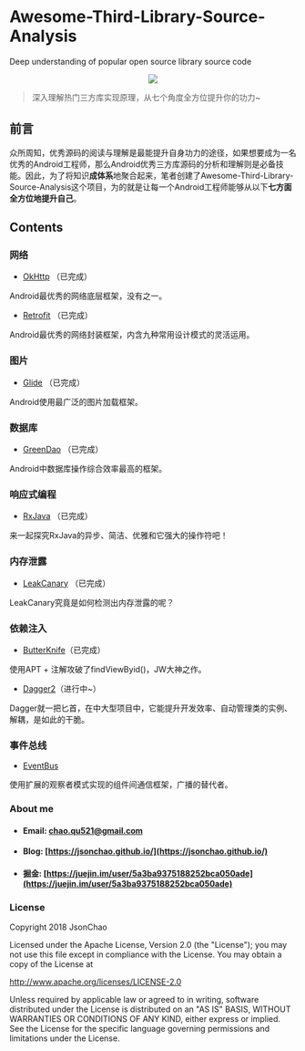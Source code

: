 # Awesome-Third-Library-Source-Analysis
Deep understanding of popular open source library source code
<div align="center">
<img src="https://raw.githubusercontent.com/JsonChao/Awesome-Third-Library-Source-Analysis/master/ScreenShots/Android_hot_third_source_analysis.png">
</div>

> 深入理解热门三方库实现原理，从七个角度全方位提升你的功力~

## 前言

众所周知，优秀源码的阅读与理解是最能提升自身功力的途径，如果想要成为一名优秀的Android工程师，那么Android优秀三方库源码的分析和理解则是必备技能。因此，为了将知识**成体系**地聚合起来，笔者创建了Awesome-Third-Library-Source-Analysis这个项目，为的就是让每一个Android工程师能够从以下**七方面全方位地提升自己**。

## Contents

### 网络

* [OkHttp](https://jsonchao.github.io/2018/12/01/Android%E4%B8%BB%E6%B5%81%E4%B8%89%E6%96%B9%E5%BA%93%E6%BA%90%E7%A0%81%E5%88%86%E6%9E%90%EF%BC%88%E4%B8%80%E3%80%81%E6%B7%B1%E5%85%A5%E7%90%86%E8%A7%A3OKHttp%E6%BA%90%E7%A0%81%EF%BC%89/) （已完成）

Android最优秀的网络底层框架，没有之一。

* [Retrofit](https://jsonchao.github.io/2018/12/09/Android%E4%B8%BB%E6%B5%81%E4%B8%89%E6%96%B9%E5%BA%93%E6%BA%90%E7%A0%81%E5%88%86%E6%9E%90%EF%BC%88%E4%BA%8C%E3%80%81%E6%B7%B1%E5%85%A5%E7%90%86%E8%A7%A3Retrofit%E6%BA%90%E7%A0%81%EF%BC%89/) （已完成）

Android最优秀的网络封装框架，内含九种常用设计模式的灵活运用。


### 图片

* [Glide](https://jsonchao.github.io/2018/12/16/Android%E4%B8%BB%E6%B5%81%E4%B8%89%E6%96%B9%E5%BA%93%E6%BA%90%E7%A0%81%E5%88%86%E6%9E%90%EF%BC%88%E4%B8%89%E3%80%81%E6%B7%B1%E5%85%A5%E7%90%86%E8%A7%A3Glide%E6%BA%90%E7%A0%81%EF%BC%89/) （已完成）

Android使用最广泛的图片加载框架。


### 数据库

* [GreenDao](https://jsonchao.github.io/2018/12/22/Android%E4%B8%BB%E6%B5%81%E4%B8%89%E6%96%B9%E5%BA%93%E6%BA%90%E7%A0%81%E5%88%86%E6%9E%90%EF%BC%88%E5%9B%9B%E3%80%81%E6%B7%B1%E5%85%A5%E7%90%86%E8%A7%A3GreenDao%E6%BA%90%E7%A0%81%EF%BC%89/) （已完成）

Android中数据库操作综合效率最高的框架。


### 响应式编程

* [RxJava](https://jsonchao.github.io/2019/01/01/Android%E4%B8%BB%E6%B5%81%E4%B8%89%E6%96%B9%E5%BA%93%E6%BA%90%E7%A0%81%E5%88%86%E6%9E%90%EF%BC%88%E4%BA%94%E3%80%81%E6%B7%B1%E5%85%A5%E7%90%86%E8%A7%A3RxJava%E6%BA%90%E7%A0%81%EF%BC%89/)  （已完成）

来一起探究RxJava的异步、简洁、优雅和它强大的操作符吧！


### 内存泄露

* [LeakCanary](https://jsonchao.github.io/2019/01/06/Android%E4%B8%BB%E6%B5%81%E4%B8%89%E6%96%B9%E5%BA%93%E6%BA%90%E7%A0%81%E5%88%86%E6%9E%90%EF%BC%88%E5%85%AD%E3%80%81%E6%B7%B1%E5%85%A5%E7%90%86%E8%A7%A3Leakcanary%E6%BA%90%E7%A0%81%EF%BC%89/) （已完成）

LeakCanary究竟是如何检测出内存泄露的呢？



### 依赖注入

* [ButterKnife](https://jsonchao.github.io/2019/01/13/Android%E4%B8%BB%E6%B5%81%E4%B8%89%E6%96%B9%E5%BA%93%E6%BA%90%E7%A0%81%E5%88%86%E6%9E%90%EF%BC%88%E4%B8%83%E3%80%81%E6%B7%B1%E5%85%A5%E7%90%86%E8%A7%A3ButterKnife%E6%BA%90%E7%A0%81%EF%BC%89/)（已完成）

使用APT + 注解攻破了findViewByid()，JW大神之作。

* [Dagger2]()（进行中~）

Dagger就一把匕首，在中大型项目中，它能提升开发效率、自动管理类的实例、解耦，是如此的干脆。




### 事件总线

* [EventBus]()


使用扩展的观察者模式实现的组件间通信框架，广播的替代者。




### About me

- #### Email: [chao.qu521@gmail.com]()
- #### Blog: [https://jsonchao.github.io/](https://jsonchao.github.io/)
- #### 掘金: [https://juejin.im/user/5a3ba9375188252bca050ade](https://juejin.im/user/5a3ba9375188252bca050ade)
    
### License

Copyright 2018 JsonChao

Licensed under the Apache License, Version 2.0 (the "License");
you may not use this file except in compliance with the License.
You may obtain a copy of the License at

   http://www.apache.org/licenses/LICENSE-2.0

Unless required by applicable law or agreed to in writing, software
distributed under the License is distributed on an "AS IS" BASIS,
WITHOUT WARRANTIES OR CONDITIONS OF ANY KIND, either express or implied.
See the License for the specific language governing permissions and
limitations under the License.
